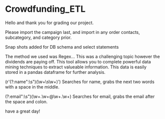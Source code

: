 # Crowdfunding_ETL

Hello and thank you for grading our project.

Please import the campaign last, and import in any order contacts, subcategory, and category prior.

Snap shots added for DB schema and select statements 

The method we used was Regex... This was a challenging topic however the dividends are paying off. This tool allows you to complete
powerful data mining techniques to extract valueable information. This data is easily stored in a pandas dataframe for further analysis.

(r'(?:name\":\s\")(\w+\s\w+)')
Searches for name, grabs the next two words with a space in the middle.

(?:email\":\s\")(\w+\.\w+\@\w+\.\w+)
Searches for email, grabs the email after the space and colon. 

have a great day!
